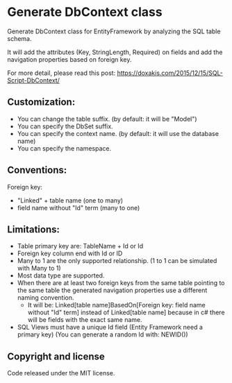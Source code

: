 # Generate DbContext class
Generate DbContext class for EntityFramework by analyzing the SQL table schema.

It will add the attributes (Key, StringLength, Required) on fields and add the navigation properties based on foreign key.

For more detail, please read this post: https://doxakis.com/2015/12/15/SQL-Script-DbContext/

## Customization:
- You can change the table suffix. (by default: it will be "Model")
- You can specify the DbSet suffix.
- You can specify the context name. (by default: it will use the database name)
- You can specify the namespace.

## Conventions:
Foreign key:
- "Linked" + table name (one to many)
- field name without "Id" term (many to one)

## Limitations:
- Table primary key are: TableName + Id or Id
- Foreign key column end with Id or ID
- Many to 1 are the only supported relationship. (1 to 1 can be simulated with Many to 1)
- Most data type are supported.
- When there are at least two foreign keys from the same table pointing to the same table the generated navigation properties use a different naming convention.
	- It will be: Linked[table name]BasedOn[Foreign key: field name without "Id" term] instead of Linked[table name] because in c# there will be fields with the exact same name.
- SQL Views must have a unique Id field (Entity Framework need a primary key) (You can generate a random Id with: NEWID())

## Copyright and license
Code released under the MIT license.
